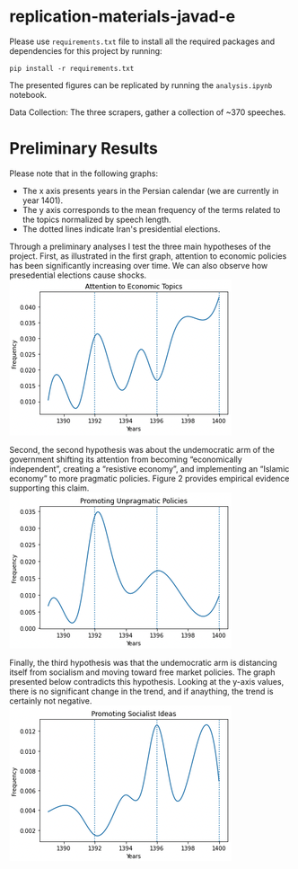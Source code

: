# replication-materials-javad-e

Please use `requirements.txt` file to install all the required packages and dependencies for this project by running:
```
pip install -r requirements.txt
```
The presented figures can be replicated by running the ```analysis.ipynb``` notebook.

Data Collection: The three scrapers, gather a collection of ~370 speeches.

# Preliminary Results

Please note that in the following graphs:
- The x axis presents years in the Persian calendar (we are currently in year 1401).
- The y axis corresponds to the mean frequency of the terms related to the topics normalized by speech length.
- The dotted lines indicate Iran's presidential elections.

Through a preliminary analyses I test the three main hypotheses of the project.
First, as illustrated in the first graph, attention to economic policies has been significantly increasing over time. We can also observe how presedential elections cause shocks.
![image](https://raw.githubusercontent.com/macs30200-s22/replication-materials-javad-e/main/figures/Screen%20Shot%202022-04-25%20at%2020.06.18.png)


Second, the second hypothesis was about the undemocratic arm of the government shifting its attention from becoming “economically independent”, creating a “resistive economy”, and implementing an “Islamic economy” to more pragmatic policies. Figure 2 provides empirical evidence supporting this claim.
![image](https://raw.githubusercontent.com/macs30200-s22/replication-materials-javad-e/main/figures/Screen%20Shot%202022-04-25%20at%2020.06.27.png)


Finally, the third hypothesis was that the undemocratic arm is distancing itself from socialism and moving toward free market policies. The graph presented below contradicts this hypothesis. Looking at the y-axis values, there is no significant change in the trend, and if anaything, the trend is certainly not negative.
![image](https://raw.githubusercontent.com/macs30200-s22/replication-materials-javad-e/main/figures/Screen%20Shot%202022-04-25%20at%2020.06.34.png)



